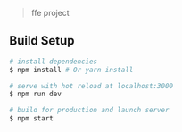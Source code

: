 
> ffe project

## Build Setup

``` bash
# install dependencies
$ npm install # Or yarn install

# serve with hot reload at localhost:3000
$ npm run dev

# build for production and launch server
$ npm start


